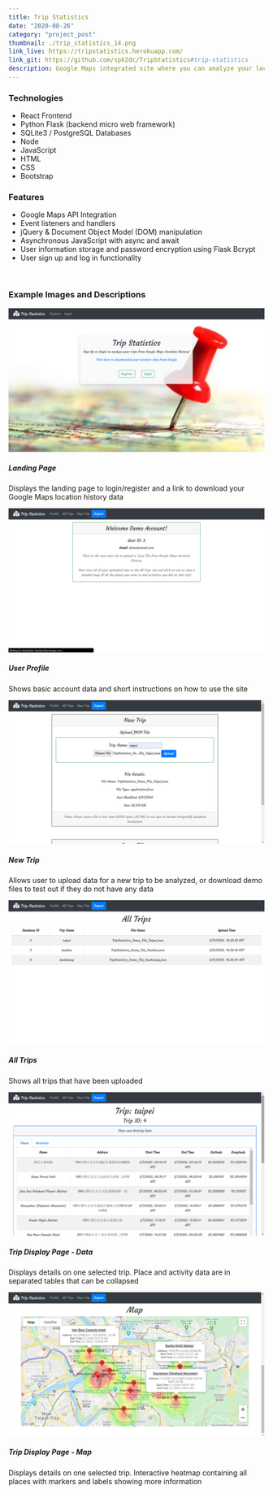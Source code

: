 ```yaml
---
title: Trip Statistics
date: "2020-08-26"
category: "project_post"
thumbnail: ./trip_statistics_14.png
link_live: https://tripstatistics.herokuapp.com/
link_git: https://github.com/spk2dc/TripStatistics#trip-statistics
description: Google Maps integrated site where you can analyze your location history data and see an overview of where you visited and what you did on your last trip.
---
```


### Technologies

- React Frontend
- Python Flask (backend micro web framework)
- SQLite3 / PostgreSQL Databases
- Node
- JavaScript
- HTML
- CSS
- Bootstrap

### Features

- Google Maps API Integration
- Event listeners and handlers
- jQuery & Document Object Model (DOM) manipulation
- Asynchronous JavaScript with async and await
- User information storage and password encryption using Flask Bcrypt
- User sign up and log in functionality

<br />

### Example Images and Descriptions

<div class="card bg-light my-5 p-2">
  <img class="card-img-top border my-1" src="./trip_statistics_1.png" alt="trip_statistics">
  <div class="card-body">
    <h5 class="card-title">Landing Page</h5>
    <p class="card-text">Displays the landing page to login/register and a link to download your Google Maps location history data</p>
  </div>
</div>

<div class="card bg-light my-5 p-2">
  <img class="card-img-top border my-1" src="./trip_statistics_4.png" alt="trip_statistics">
  <div class="card-body">
    <h5 class="card-title">User Profile</h5>
    <p class="card-text">Shows basic account data and short instructions on how to use the site</p>
  </div>
</div>

<div class="card bg-light my-5 p-2">
  <img class="card-img-top border my-1" src="./trip_statistics_6.png" alt="trip_statistics">
  <div class="card-body">
    <h5 class="card-title">New Trip</h5>
    <p class="card-text">Allows user to upload data for a new trip to be analyzed, or download demo files to test out if they do not have any data</p>
  </div>
</div>

<div class="card bg-light my-5 p-2">
  <img class="card-img-top border my-1" src="./trip_statistics_7.png" alt="trip_statistics">
  <div class="card-body">
    <h5 class="card-title">All Trips</h5>
    <p class="card-text">Shows all trips that have been uploaded</p>
  </div>
</div>

<div class="card bg-light my-5 p-2">
  <img class="card-img-top border my-1" src="./trip_statistics_8.png" alt="trip_statistics">
  <div class="card-body">
    <h5 class="card-title">Trip Display Page - Data</h5>
    <p class="card-text">Displays details on one selected trip. Place and activity data are in separated tables that can be collapsed</p>
  </div>
</div>

<div class="card bg-light my-5 p-2">
  <img class="card-img-top border my-1" src="./trip_statistics_14.png" alt="trip_statistics">
  <div class="card-body">
    <h5 class="card-title">Trip Display Page - Map</h5>
    <p class="card-text">Displays details on one selected trip. Interactive heatmap containing all places with markers and labels showing more information</p>
  </div>
</div>
